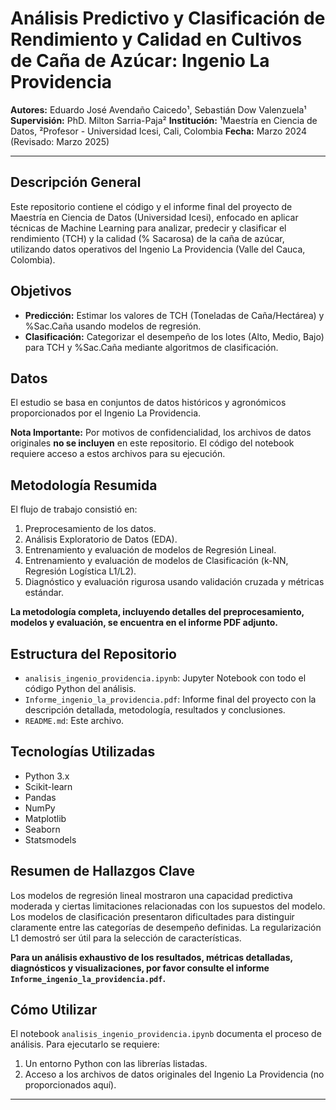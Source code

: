 # Análisis Predictivo y Clasificación de Rendimiento y Calidad en Cultivos de Caña de Azúcar: Ingenio La Providencia

**Autores:** Eduardo José Avendaño Caicedo¹, Sebastián Dow Valenzuela¹
**Supervisión:** PhD. Milton Sarria-Paja²
**Institución:** ¹Maestría en Ciencia de Datos, ²Profesor - Universidad Icesi, Cali, Colombia
**Fecha:** Marzo 2024 (Revisado: Marzo 2025)

---

## Descripción General

Este repositorio contiene el código y el informe final del proyecto de Maestría en Ciencia de Datos (Universidad Icesi), enfocado en aplicar técnicas de Machine Learning para analizar, predecir y clasificar el rendimiento (TCH) y la calidad (% Sacarosa) de la caña de azúcar, utilizando datos operativos del Ingenio La Providencia (Valle del Cauca, Colombia).

## Objetivos

* **Predicción:** Estimar los valores de TCH (Toneladas de Caña/Hectárea) y %Sac.Caña usando modelos de regresión.
* **Clasificación:** Categorizar el desempeño de los lotes (Alto, Medio, Bajo) para TCH y %Sac.Caña mediante algoritmos de clasificación.

## Datos

El estudio se basa en conjuntos de datos históricos y agronómicos proporcionados por el Ingenio La Providencia.

**Nota Importante:** Por motivos de confidencialidad, los archivos de datos originales **no se incluyen** en este repositorio. El código del notebook requiere acceso a estos archivos para su ejecución.

## Metodología Resumida

El flujo de trabajo consistió en:
1.  Preprocesamiento de los datos.
2.  Análisis Exploratorio de Datos (EDA).
3.  Entrenamiento y evaluación de modelos de Regresión Lineal.
4.  Entrenamiento y evaluación de modelos de Clasificación (k-NN, Regresión Logística L1/L2).
5.  Diagnóstico y evaluación rigurosa usando validación cruzada y métricas estándar.

**La metodología completa, incluyendo detalles del preprocesamiento, modelos y evaluación, se encuentra en el informe PDF adjunto.**

## Estructura del Repositorio

* `analisis_ingenio_providencia.ipynb`: Jupyter Notebook con todo el código Python del análisis.
* `Informe_ingenio_la_providencia.pdf`: Informe final del proyecto con la descripción detallada, metodología, resultados y conclusiones.
* `README.md`: Este archivo.

## Tecnologías Utilizadas

* Python 3.x
* Scikit-learn
* Pandas
* NumPy
* Matplotlib
* Seaborn
* Statsmodels

## Resumen de Hallazgos Clave

Los modelos de regresión lineal mostraron una capacidad predictiva moderada y ciertas limitaciones relacionadas con los supuestos del modelo. Los modelos de clasificación presentaron dificultades para distinguir claramente entre las categorías de desempeño definidas. La regularización L1 demostró ser útil para la selección de características.

**Para un análisis exhaustivo de los resultados, métricas detalladas, diagnósticos y visualizaciones, por favor consulte el informe `Informe_ingenio_la_providencia.pdf`.**

## Cómo Utilizar

El notebook `analisis_ingenio_providencia.ipynb` documenta el proceso de análisis. Para ejecutarlo se requiere:
1.  Un entorno Python con las librerías listadas.
2.  Acceso a los archivos de datos originales del Ingenio La Providencia (no proporcionados aquí).

---
